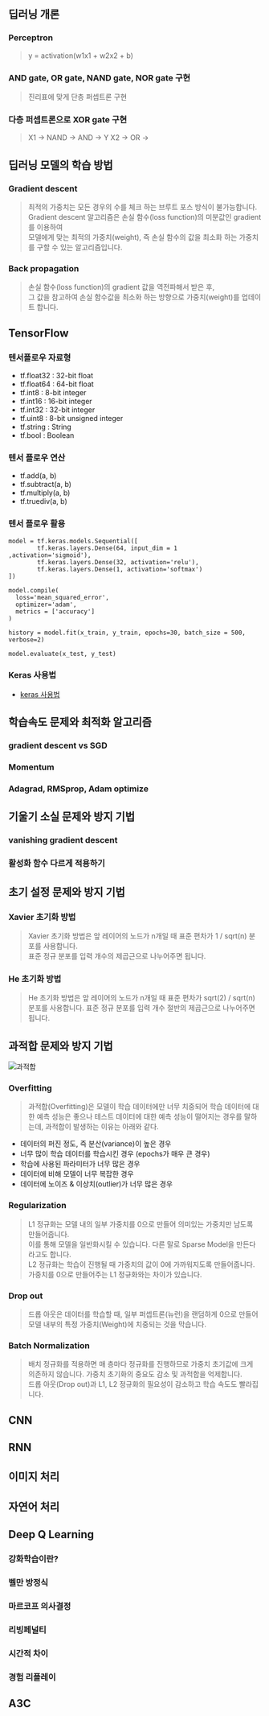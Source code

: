 ## 딥러닝 개론

### Perceptron
> y = activation(w1x1 + w2x2 + b)

### AND gate, OR gate, NAND gate, NOR gate 구현
> 진리표에 맞게 단층 퍼셉트론 구현

### 다층 퍼셉트론으로 XOR gate 구현
> X1 -> NAND -> AND -> Y
> X2 ->  OR  -> 

## 딥러닝 모델의 학습 방법

### Gradient descent
> 최적의 가중치는 모든 경우의 수를 체크 하는 브루트 포스 방식이 불가능합니다.    
> Gradient descent 알고리즘은 손실 함수(loss function)의 미분값인 gradient를 이용하여      
> 모델에게 맞는 최적의 가중치(weight), 즉 손실 함수의 값을 최소화 하는 가중치를 구할 수 있는 알고리즘입니다.

### Back propagation
> 손실 함수(loss function)의 gradient 값을 역전파해서 받은 후,     
> 그 값을 참고하여 손실 함수값을 최소화 하는 방향으로 가중치(weight)를 업데이트 합니다.

## TensorFlow

### 텐서플로우 자료형
- tf.float32 : 32-bit float
- tf.float64 : 64-bit float
- tf.int8 : 8-bit integer
- tf.int16 : 16-bit integer
- tf.int32 : 32-bit integer
- tf.uint8 : 8-bit unsigned integer
- tf.string : String
- tf.bool : Boolean

### 텐서 플로우 연산
- tf.add(a, b)
- tf.subtract(a, b)
- tf.multiply(a, b)
- tf.truediv(a, b)

### 텐서 플로우 활용
```
model = tf.keras.models.Sequential([
        tf.keras.layers.Dense(64, input_dim = 1 ,activation='sigmoid'),
        tf.keras.layers.Dense(32, activation='relu'),
        tf.keras.layers.Dense(1, activation='softmax')
])

model.compile(
  loss='mean_squared_error',
  optimizer='adam',
  metrics = ['accuracy']
)

history = model.fit(x_train, y_train, epochs=30, batch_size = 500, verbose=2)

model.evaluate(x_test, y_test)
```

### Keras 사용법
- [keras 사용법](https://www.tensorflow.org/api_docs/python/tf/keras/layers/Dense)

## 학습속도 문제와 최적화 알고리즘

### gradient descent vs SGD

### Momentum

### Adagrad, RMSprop, Adam optimize

## 기울기 소실 문제와 방지 기법

### vanishing gradient descent

### 활성화 함수 다르게 적용하기

## 초기 설정 문제와 방지 기법

### Xavier 초기화 방법
> Xavier 초기화 방법은 앞 레이어의 노드가 n개일 때 표준 편차가 1 / sqrt(n) 분포를 사용합니다.   
> 표준 정규 분포를 입력 개수의 제곱근으로 나누어주면 됩니다.

### He 초기화 방법
> He 초기화 방법은 앞 레이어의 노드가 n개일 때 표준 편차가 sqrt(2) / sqrt(n) 분포를 사용합니다.
> 표준 정규 분포를 입력 개수 절반의 제곱근으로 나누어주면 됩니다.

## 과적합 문제와 방지 기법
![과적합](https://t1.daumcdn.net/cfile/tistory/216C294D572DE7E904)

### Overfitting
> 과적합(Overfitting)은 모델이 학습 데이터에만 너무 치중되어 학습 데이터에 대한 예측 성능은 좋으나 
> 테스트 데이터에 대한 예측 성능이 떨어지는 경우를 말하는데, 과적합이 발생하는 이유는 아래와 같다.
- 데이터의 퍼진 정도, 즉 분산(variance)이 높은 경우
- 너무 많이 학습 데이터를 학습시킨 경우 (epochs가 매우 큰 경우)
- 학습에 사용된 파라미터가 너무 많은 경우
- 데이터에 비해 모델이 너무 복잡한 경우
- 데이터에 노이즈 & 이상치(outlier)가 너무 많은 경우

### Regularization
> L1 정규화는 모델 내의 일부 가중치를 0으로 만들어 의미있는 가중치만 남도록 만들어줍니다.     
> 이를 통해 모델을 일반화시킬 수 있습니다. 다른 말로 Sparse Model을 만든다라고도 합니다.     
> L2 정규화는 학습이 진행될 때 가중치의 값이 0에 가까워지도록 만들어줍니다.     
> 가중치를 0으로 만들어주는 L1 정규화와는 차이가 있습니다.

### Drop out
> 드롭 아웃은 데이터를 학습할 때, 일부 퍼셉트론(뉴런)을 랜덤하게 0으로 만들어 모델 내부의 특정 가중치(Weight)에 치중되는 것을 막습니다.

### Batch Normalization
> 배치 정규화를 적용하면 매 층마다 정규화를 진행하므로 가중치 초기값에 크게 의존하지 않습니다. 가중치 초기화의 중요도 감소 및 과적합을 억제합니다.        
> 드롭 아웃(Drop out)과 L1, L2 정규화의 필요성이 감소하고 학습 속도도 빨라집니다.

## CNN

## RNN

## 이미지 처리

## 자연어 처리

## Deep Q Learning

### 강화학습이란?

### 벨만 방정식

### 마르코프 의사결정

### 리빙페널티

### 시간적 차이

### 경험 리플레이

## A3C
